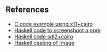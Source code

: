 ## References
- [C code example using x11+cairo](https://chromium.googlesource.com/chromiumos/platform/window_manager/+/a2bc12e3761d2c1d41b69c2a334af60262e7bd4c/screenshot.cc)
- [Haskell code to screenshoot a ppm](https://github.com/xmonad/X11/blob/master/examples/ScreenCapture.hs)
- [Haskell code sdl2+cairo](https://github.com/haskell-gi/haskell-gi/blob/master/cairo/examples/sdl/CairoSDL.hs)
- [Haskell casting of Image](https://github.com/ndzik/horture/blob/2e631613e97ef1fb305de061c4e04ca3c8fced4c/src/Horture/Backend/X11/X11.hs#L37)
